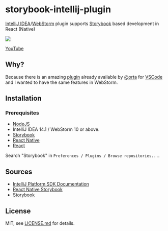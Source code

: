 # storybook-intellij-plugin

[IntelliJ IDEA](https://www.jetbrains.com/idea/)/[WebStorm](https://www.jetbrains.com/webstorm/) plugin supports [Storybook](https://storybook.js.org) based development in React (Native)

![](https://raw.githubusercontent.com/bvic23/storybook-intellij-plugin/master/demo.gif)

[YouTube](https://youtu.be/9HLyCmew-p8)

## Why?

Because there is an amazing [plugin](https://github.com/orta/vscode-react-native-storybooks) already available by [@orta](https://github.com/orta) for [VSCode](https://code.visualstudio.com) and I wanted to have the same features in WebStorm.

## Installation

### Prerequisites ###
* [NodeJS](http://nodejs.org/)
* IntelliJ IDEA 14.1 / WebStorm 10 or above.
* [Storybook](https://storybook.js.org)
* [React Native](https://facebook.github.io/react-native/)
* [React](https://facebook.github.io/react/)
 
Search "Storybook" in `Preferences / Plugins / Browse repositories...`.

## Sources

- [IntelliJ Platform SDK Documentation](http://www.jetbrains.org/intellij/sdk/docs/welcome.html)
- [React Native Storybook](https://github.com/orta/vscode-react-native-storybooks)
- [Storybook](https://storybook.js.org)

## License

MIT, see [LICENSE.md](/LICENSE.md) for details.

